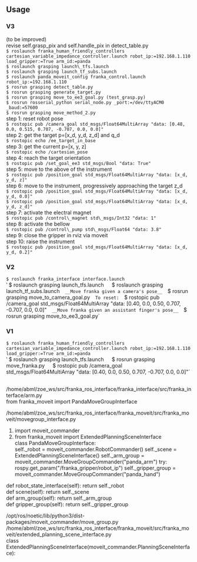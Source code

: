 ## Usage  
### V3  
(to be improved)  
revise self.grasp\_pix and self.handle\_pix in detect_table.py   
`$ roslaunch franka_human_friendly_controllers cartesian_variable_impedance_controller.launch robot_ip:=192.168.1.110 load_gripper:=True arm_id:=panda`  
`$ roslaunch grasping launch\_tfs.launch`  
`$ roslaunch grasping launch_tf_subs.launch`  
`$ roslaunch panda_moveit_config franka_control.launch robot_ip:=192.168.1.110`  
`$ rosrun grasping detect_table.py`  
`$ rosrun grasping generate_target.py`  
`$ rosrun grasping move_to_ee3_goal.py (test_grasp.py)`  
`$ rosrun rosserial_python serial_node.py _port:=/dev/ttyACM0 _baud:=57600`  
`$ rosrun grasping move_method_2.py`  
step 1: reset robot pose    
`$ rostopic pub /camera_goal std_msgs/Float64MultiArray "data: [0.48, 0.0, 0.515, 0.707, -0.707, 0.0, 0.0]" `  
step 2: get the target p=\[x\_d, y\_d, z\_d\] and q\_d  
`$ rostopic echo /ee_target_in_base`  
step 3: get the current p=\[x, y, z\]  
`$ rostopic echo /cartesian_pose`  
step 4: reach the target orientation  
`$ rostopic pub /set_goal_ee3 std_msgs/Bool "data: True" `  
step 5: move to the above of the instrument  
`$ rostopic pub /position_goal std_msgs/Float64MultiArray "data: [x_d, y_d, z]" `  
step 6: move to the instrument, progressively approaching the target z_d   
`$ rostopic pub /position_goal std_msgs/Float64MultiArray "data: [x_d, y_d, 0.0]" `  
`$ rostopic pub /position_goal std_msgs/Float64MultiArray "data: [x_d, y_d, z_d]" `  
step 7: activate the electral magnet  
`$ rostopic pub /control\_magnet std\_msgs/Int32 "data: 1"`  
step 8: activate the bellow  
`$ rostopic pub /control\_pump std\_msgs/Float64 "data: 3.8"`  
step 9: close the gripper in rviz via moveit  
step 10: raise the instrument  
`$ rostopic pub /position_goal std_msgs/Float64MultiArray "data: [x_d, y_d, 0.2]" `  

### V2  
`$ roslaunch franka_interface interface.launch`  
‵ $ roslaunch grasping launch\_tfs.launch`  
`$ roslaunch grasping launch_tf_subs.launch`  
__Move franka given a camera's pose__  
`$ rosrun grasping move_to_camera_goal.py`  
To reset:  
`$ rostopic pub /camera_goal std_msgs/Float64MultiArray "data: [0.40, 0.0, 0.50, 0.707, -0.707, 0.0, 0.0]"`  
__Move franka given an assistant finger's pose__  
`$ rosrun grasping move_to_ee3_goal.py`  

### V1  
`$ roslaunch franka_human_friendly_controllers cartesian_variable_impedance_controller.launch robot_ip:=192.168.1.110 load_gripper:=True arm_id:=panda`  
‵ $ roslaunch grasping launch\_tfs.launch`  
`$ rosrun grasping move_franka.py`  
`$ rostopic pub /camera_goal std_msgs/Float64MultiArray "data: [0.40, 0.0, 0.50, 0.707, -0.707, 0.0, 0.0]"`  

##  

/home/abml/zoe_ws/src/franka_ros_interface/franka_interface/src/franka_interface/arm.py  
from franka_moveit import PandaMoveGroupInterface  


/home/abml/zoe_ws/src/franka_ros_interface/franka_moveit/src/franka_moveit/movegroup_interface.py  
1. import moveit_commander  
2. from franka_moveit import ExtendedPlanningSceneInterface  
class PandaMoveGroupInterface:  
  self._robot = moveit_commander.RobotCommander()
  self._scene = ExtendedPlanningSceneInterface()
  self._arm_group = moveit_commander.MoveGroupCommander("panda_arm")
  try:
    rospy.get_param("/franka_gripper/robot_ip")
    self._gripper_group = moveit_commander.MoveGroupCommander("panda_hand")

  def robot_state_interface(self):  return self._robot  
  def scene(self):  return self._scene  
  def arm_group(self):  return self._arm_group  
  def gripper_group(self):  return self._gripper_group

/opt/ros/noetic/lib/python3/dist-packages/moveit_commander/move_group.py
/home/abml/zoe_ws/src/franka_ros_interface/franka_moveit/src/franka_moveit/extended_planning_scene_interface.py  
class ExtendedPlanningSceneInterface(moveit_commander.PlanningSceneInterface):
